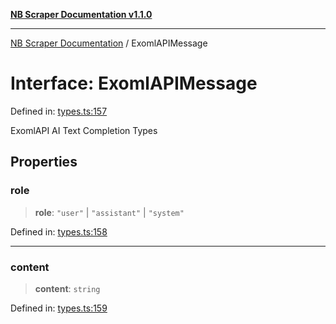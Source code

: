 [**NB Scraper Documentation v1.1.0**](../README.md)

***

[NB Scraper Documentation](../globals.md) / ExomlAPIMessage

# Interface: ExomlAPIMessage

Defined in: [types.ts:157](https://github.com/Chakszzz/NB-Scraper/blob/a54b0d480231641a2da59c589f08af0cd80e90f8/app/types.ts#L157)

ExomlAPI AI Text Completion Types

## Properties

### role

> **role**: `"user"` \| `"assistant"` \| `"system"`

Defined in: [types.ts:158](https://github.com/Chakszzz/NB-Scraper/blob/a54b0d480231641a2da59c589f08af0cd80e90f8/app/types.ts#L158)

***

### content

> **content**: `string`

Defined in: [types.ts:159](https://github.com/Chakszzz/NB-Scraper/blob/a54b0d480231641a2da59c589f08af0cd80e90f8/app/types.ts#L159)
